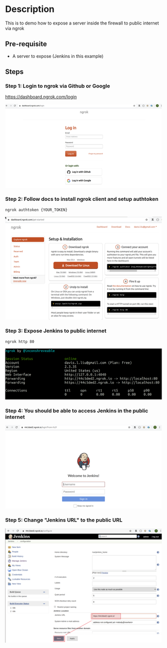 # Description

This is to demo how to expose a server inside the firewall to public internet via ngrok

## Pre-requisite

- A server to expose (Jenkins in this example)

## Steps

### Step 1: Login to ngrok via Github or Google
<https://dashboard.ngrok.com/login>

![Alt text](images/expose-jenkins-to-public-internet-01.png?raw=true)

### Step 2: Follow docs to install ngrok client and setup authtoken

```bash
ngrok authtoken {YOUR_TOKEN}
```

![Alt text](images/expose-jenkins-to-public-internet-02.png?raw=true)

### Step 3: Expose Jenkins to public internet

```bash
ngrok http 80
```

![Alt text](images/expose-jenkins-to-public-internet-03.png?raw=true)

### Step 4: You should be able to access Jenkins in the public internet

![Alt text](images/expose-jenkins-to-public-internet-04.png?raw=true)

### Step 5: Change "Jenkins URL" to the public URL

![Alt text](images/expose-jenkins-to-public-internet-05.png?raw=true)
